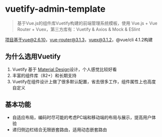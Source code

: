 # vuetify-admin-template

> 基于Vue.js的组件库Vuetify构建的前端管理系统模板，使用 Vue.js + Vue Router + Vuex，第三方库有：Vuetify & Axios & Mock & ESlint

项目基于vue@2.6.10，vue-router@3.1.3，vuex@3.1.2，@vue/cli 4.1.2构建

## 为什么选用Vuetify

1. Vuetify 基于 [Material Design](https://material.io/guidelines/)设计，个人感觉比较好看
2. 丰富的组件库（82+）和长期支持
3. Vuetify在组件设计上做了很多默认配置，省去很多工作，组件属性上也高度自定义

## 基本功能

- 自适应布局，编码时尽可能的考虑PC端和移动端的布局与展示，提高用户体验
- 递归侧边栏结合无限嵌套路由，适用动态嵌套路由